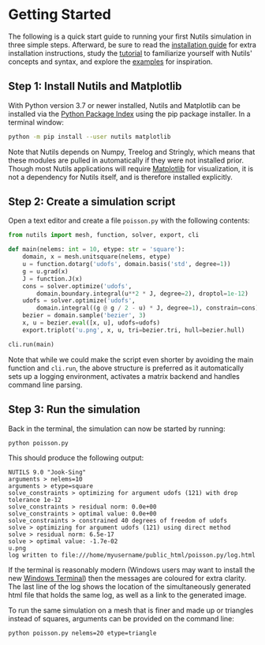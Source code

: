 # Getting Started

The following is a quick start guide to running your first Nutils simulation in
three simple steps. Afterward, be sure to read the [installation
guide](install.md) for extra installation instructions, study the
[tutorial](tutorial.md) to familiarize yourself with Nutils' concepts and
syntax, and explore the [examples](examples.md) for inspiration.

## Step 1: Install Nutils and Matplotlib

With Python version 3.7 or newer installed, Nutils and Matplotlib can be
installed via the [Python Package Index](https://pypi.org/project/nutils/)
using the pip package installer. In a terminal window:

```sh
python -m pip install --user nutils matplotlib
```

Note that Nutils depends on Numpy, Treelog and Stringly, which means that these
modules are pulled in automatically if they were not installed prior. Though most
Nutils applications will require [Matplotlib](https://matplotlib.org/) for
visualization, it is not a dependency for Nutils itself, and is therefore
installed explicitly.

## Step 2: Create a simulation script

Open a text editor and create a file `poisson.py` with the following contents:

```python
from nutils import mesh, function, solver, export, cli

def main(nelems: int = 10, etype: str = 'square'):
    domain, x = mesh.unitsquare(nelems, etype)
    u = function.dotarg('udofs', domain.basis('std', degree=1))
    g = u.grad(x)
    J = function.J(x)
    cons = solver.optimize('udofs',
        domain.boundary.integral(u**2 * J, degree=2), droptol=1e-12)
    udofs = solver.optimize('udofs',
        domain.integral((g @ g / 2 - u) * J, degree=1), constrain=cons)
    bezier = domain.sample('bezier', 3)
    x, u = bezier.eval([x, u], udofs=udofs)
    export.triplot('u.png', x, u, tri=bezier.tri, hull=bezier.hull)

cli.run(main)
```

Note that while we could make the script even shorter by avoiding the main
function and `cli.run`, the above structure is preferred as it automatically
sets up a logging environment, activates a matrix backend and handles command
line parsing.

## Step 3: Run the simulation

Back in the terminal, the simulation can now be started by running:

```sh
python poisson.py
```

This should produce the following output:

```
NUTILS 9.0 "Jook-Sing"
arguments > nelems=10
arguments > etype=square
solve_constraints > optimizing for argument udofs (121) with drop tolerance 1e-12
solve_constraints > residual norm: 0.0e+00
solve_constraints > optimal value: 0.0e+00
solve_constraints > constrained 40 degrees of freedom of udofs
solve > optimizing for argument udofs (121) using direct method
solve > residual norm: 6.5e-17
solve > optimal value: -1.7e-02
u.png
log written to file:///home/myusername/public_html/poisson.py/log.html
```

If the terminal is reasonably modern (Windows users may want to install the new
[Windows Terminal](https://aka.ms/windowsterminal)) then the messages are
coloured for extra clarity. The last line of the log shows the location of the
simultaneously generated html file that holds the same log, as well as a link
to the generated image.

To run the same simulation on a mesh that is finer and made up or triangles
instead of squares, arguments can be provided on the command line:

```sh
python poisson.py nelems=20 etype=triangle
```
